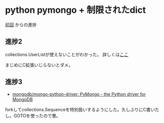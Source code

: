# python pymongo + 制限されたdict

[前回](../20161015/readme.md) からの進捗

## 進捗2

collections.UserListが使えないことがわかった。
詳しくは[ここ](../20161015/example_pymongo/03about_extend_encoder.md)

まじめにC拡張いじらないとダメ。

## 進捗3

- [mongodb/mongo-python-driver: PyMongo - the Python driver for MongoDB](https://github.com/mongodb/mongo-python-driver)

forkしてcollections.Sequenceを特別扱いするようにした。久しぶりにC書いたし。GOTOを使ったので悪。
